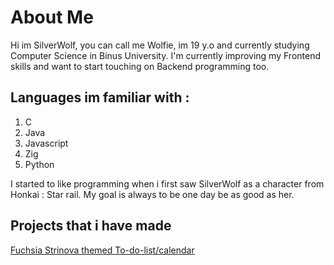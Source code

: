 # About Me
Hi im SilverWolf, you can call me Wolfie, im 19 y.o and currently studying Computer Science in Binus University.
I'm currently improving my Frontend skills and want to start touching on Backend programming too. 

## Languages im familiar with :
1. C
2. Java
3. Javascript
4. Zig
5. Python

I started to like programming when i first saw SilverWolf as a character from Honkai : Star rail. 
My goal is always to be one day be as good as her.



## Projects that i have made
[Fuchsia Strinova themed To-do-list/calendar](https://github.com/SilverWolfiee/Fuchsia-Todo-list)
